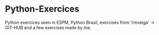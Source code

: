 # Python-Exercices

Python exercices seen in ESPM, Python Brasil, exercises from 'rmveiga' -> GIT-HUB and a few exercises made by me.

